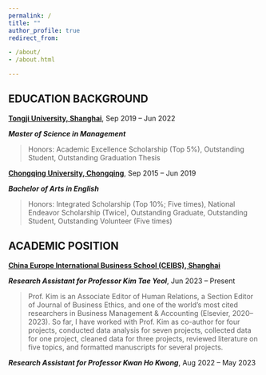 ```yaml
---
permalink: /
title: ""
author_profile: true
redirect_from:

- /about/
- /about.html

---
```


## EDUCATION BACKGROUND

**[Tongji University, Shanghai](https://www.tongji.edu.cn/)**, Sep 2019 – Jun 2022

***Master of Science in Management***

> Honors: Academic Excellence Scholarship (Top 5%), Outstanding Student, Outstanding Graduation Thesis

**[Chongqing University, Chongqing](https://www.cqu.edu.cn/)**, Sep 2015 – Jun 2019

***Bachelor of Arts in English***

> Honors: Integrated Scholarship (Top 10%; Five times), National Endeavor Scholarship (Twice), Outstanding Graduate, Outstanding Student, Outstanding Volunteer (Five times)

## ACADEMIC POSITION

**[China Europe International Business School (CEIBS), Shanghai](https://cn.ceibs.edu/)**

***Research Assistant for Professor Kim Tae Yeol***, Jun 2023 – Present

> Prof. Kim is an Associate Editor of Human Relations, a Section Editor of Journal of Business Ethics, and one of the world’s most cited researchers in Business Management & Accounting (Elsevier, 2020–2023). So far, I have worked with Prof. Kim as co-author for four projects, conducted data analysis for seven projects, collected data for one project, cleaned data for three projects, reviewed literature on five topics, and formatted manuscripts for several projects.

***Research Assistant for Professor Kwan Ho Kwong***, Aug 2022 – May 2023

